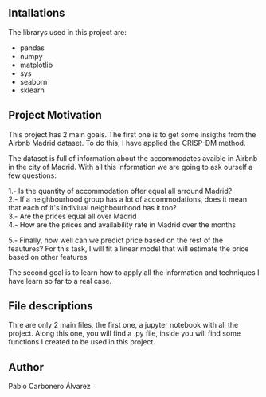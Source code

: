 ## Intallations
The librarys used in this project are:
* pandas
* numpy
* matplotlib
* sys
* seaborn
* sklearn



## Project Motivation

This project has 2 main goals. The first one is to get some insigths from the Airbnb Madrid dataset. To do this, I have applied the CRISP-DM method.

The dataset is full of information about the accommodates avaible in Airbnb in the city of Madrid. With all this information we are going to ask ourself a few questions:

1.- Is the quantity of accommodation offer equal all arround Madrid? <br>
2.- If a neighbourhood group has a lot of accommodations, does it mean that each of it's indiviual neighbourhood has it too? <br>
3.- Are the prices equal all over Madrid <br>
4.- How are the prices and availability rate in Madrid over the months <br>

5.- Finally, how well can we predict price based on the rest of the feautures? For this task, I will fit a linear model that will estimate the price based on other features <br>

The second goal is to learn how to apply all the information and techniques I have learn so far to a real case.

## File descriptions

Thre are only 2 main files, the first one, a jupyter notebook with all the project. Along this one, you will find a .py file, inside you will find some functions I created to be used in this project.

## Author 
Pablo Carbonero Álvarez
